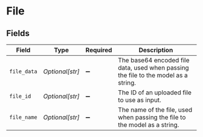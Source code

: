 # File


## Fields

| Field                                                                              | Type                                                                               | Required                                                                           | Description                                                                        |
| ---------------------------------------------------------------------------------- | ---------------------------------------------------------------------------------- | ---------------------------------------------------------------------------------- | ---------------------------------------------------------------------------------- |
| `file_data`                                                                        | *Optional[str]*                                                                    | :heavy_minus_sign:                                                                 | The base64 encoded file data, used when passing the file to the model as a string. |
| `file_id`                                                                          | *Optional[str]*                                                                    | :heavy_minus_sign:                                                                 | The ID of an uploaded file to use as input.                                        |
| `file_name`                                                                        | *Optional[str]*                                                                    | :heavy_minus_sign:                                                                 | The name of the file, used when passing the file to the model as a string.         |